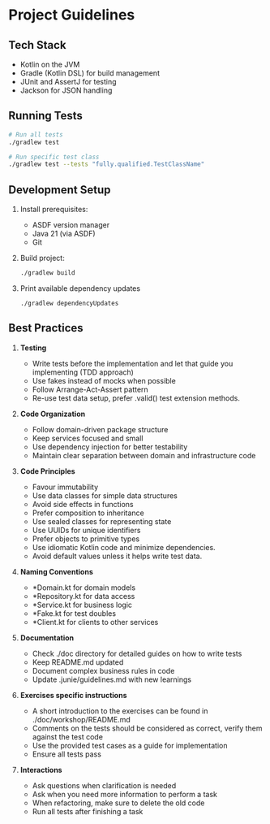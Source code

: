 # Project Guidelines

## Tech Stack
- Kotlin on the JVM
- Gradle (Kotlin DSL) for build management
- JUnit and AssertJ for testing
- Jackson for JSON handling

## Running Tests
```bash
# Run all tests
./gradlew test

# Run specific test class
./gradlew test --tests "fully.qualified.TestClassName"
```

## Development Setup
1. Install prerequisites:
   - ASDF version manager
   - Java 21 (via ASDF)
   - Git

2. Build project:
   ```bash
   ./gradlew build
   ```
3. Print available dependency updates
   ```
   ./gradlew dependencyUpdates
   ``` 

## Best Practices
1. **Testing**
   - Write tests before the implementation and let that guide you implementing (TDD approach)
   - Use fakes instead of mocks when possible
   - Follow Arrange-Act-Assert pattern
   - Re-use test data setup, prefer <class>.valid() test extension methods.

2. **Code Organization**
   - Follow domain-driven package structure
   - Keep services focused and small
   - Use dependency injection for better testability
   - Maintain clear separation between domain and infrastructure code

3. **Code Principles**
   - Favour immutability
   - Use data classes for simple data structures
   - Avoid side effects in functions
   - Prefer composition to inheritance
   - Use sealed classes for representing state
   - Use UUIDs for unique identifiers
   - Prefer objects to primitive types
   - Use idiomatic Kotlin code and minimize dependencies.
   - Avoid default values unless it helps write test data.

4. **Naming Conventions**
   - *Domain.kt for domain models
   - *Repository.kt for data access
   - *Service.kt for business logic
   - *Fake.kt for test doubles
   - *Client.kt for clients to other services

5. **Documentation**
   - Check ./doc directory for detailed guides on how to write tests
   - Keep README.md updated
   - Document complex business rules in code
   - Update .junie/guidelines.md with new learnings

6. **Exercises specific instructions**
   - A short introduction to the exercises can be found in ./doc/workshop/README.md
   - Comments on the tests should be considered as correct, verify them against the test code
   - Use the provided test cases as a guide for implementation
   - Ensure all tests pass

7. **Interactions**
   - Ask questions when clarification is needed
   - Ask when you need more information to perform a task
   - When refactoring, make sure to delete the old code
   - Run all tests after finishing a task
